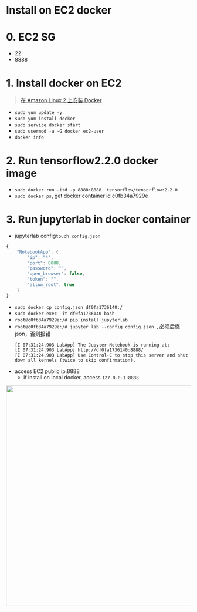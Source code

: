 
# Install on EC2 docker


# 0. EC2 SG

- 22
- 8888

# 1. Install docker on EC2

> [在 Amazon Linux 2 上安装 Docker](https://docs.aws.amazon.com/zh_cn/AmazonECS/latest/developerguide/docker-basics.html)

- `sudo yum update -y`
- `sudo yum install docker`
- `sudo service docker start`
- `sudo usermod -a -G docker ec2-user`
- `docker info`


# 2. Run tensorflow2.2.0 docker image

- `sudo docker run -itd -p 8888:8888  tensorflow/tensorflow:2.2.0`
- `sudo docker ps`, get docker container id c0fb34a7929e


# 3. Run jupyterlab in docker container

- jupyterlab config`touch config.json`
```javascript
{
	"NotebookApp": {
		"ip": "*",
		"port": 8888,
		"password": "",
		"open_browser": false,
		"token": "",
		"allow_root": true
	}
}
```
- `sudo docker cp config.json df0fa1736140:/`
- `sudo docker exec -it df0fa1736140 bash`
- `root@c0fb34a7929e:/# pip install jupyterlab`
- `root@c0fb34a7929e:/# jupyter lab --config config.json `, 必须后缀json，否则报错
	```
	[I 07:31:24.903 LabApp] The Jupyter Notebook is running at:
	[I 07:31:24.903 LabApp] http://df0fa1736140:8888/
	[I 07:31:24.903 LabApp] Use Control-C to stop this server and shut down all kernels (twice to skip confirmation).
	```
- access EC2 public ip:8888 
	- if install on local docker, access `127.0.0.1:8888`

<img width="600" src="https://user-images.githubusercontent.com/26485327/83982677-764f8200-a963-11ea-9a7c-57174a4c5696.png">




